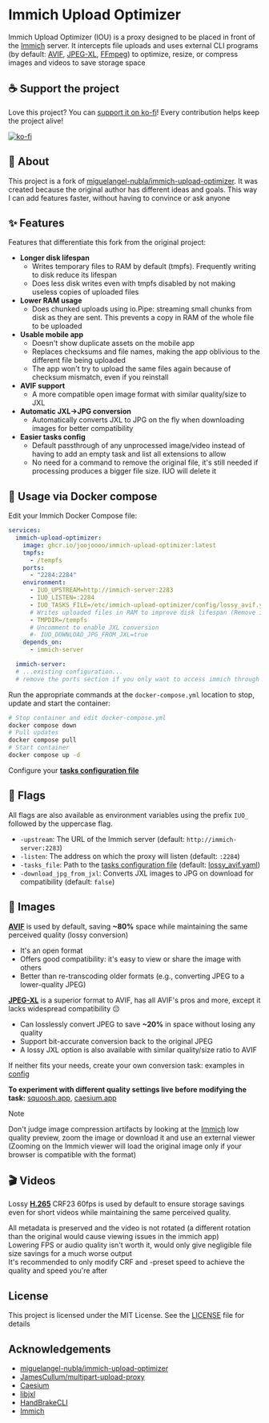 # Immich Upload Optimizer
Immich Upload Optimizer (IOU) is a proxy designed to be placed in front of the [Immich](https://immich.app/) server. It intercepts file uploads and uses external CLI programs (by default: [AVIF](https://aomediacodec.github.io/av1-avif/), [JPEG-XL](https://jpegxl.info/), [FFmpeg](https://www.ffmpeg.org/)) to optimize, resize, or compress images and videos to save storage space

## ☕  Support the project
Love this project? You can [support it on ko-fi](https://ko-fi.com/svilex)! Every contribution helps keep the project alive!

[![ko-fi](https://www.ko-fi.com/img/githubbutton_sm.svg)](https://ko-fi.com/svilex)

## 🎯 About
This project is a fork of [miguelangel-nubla/immich-upload-optimizer](https://github.com/miguelangel-nubla/immich-upload-optimizer). It was created because the original author has different ideas and goals. This way I can add features faster, without having to convince or ask anyone

## ✨ Features
Features that differentiate this fork from the original project:

- **Longer disk lifespan**
  - Writes temporary files to RAM by default (tmpfs). Frequently writing to disk reduce its lifespan
  - Does less disk writes even with tmpfs disabled by not making useless copies of uploaded files
- **Lower RAM usage**
  - Does chunked uploads using io.Pipe: streaming small chunks from disk as they are sent. This prevents a copy in RAM of the whole file to be uploaded
- **Usable mobile app**
  - Doesn't show duplicate assets on the mobile app
  - Replaces checksums and file names, making the app oblivious to the different file being uploaded
  - The app won't try to upload the same files again because of checksum mismatch, even if you reinstall
- **AVIF support**
  - A more compatible open image format with similar quality/size to JXL
- **Automatic JXL->JPG conversion**
  - Automatically converts JXL to JPG on the fly when downloading images for better compatibility
- **Easier tasks config**
  - Default passthrough of any unprocessed image/video instead of having to add an empty task and list all extensions to allow
  - No need for a command to remove the original file, it's still needed if processing produces a bigger file size. IUO will delete it

## 🐋 Usage via Docker compose
Edit your Immich Docker Compose file:

```yaml
services:
  immich-upload-optimizer:
    image: ghcr.io/joojoooo/immich-upload-optimizer:latest
    tmpfs:
      - /tempfs
    ports:
      - "2284:2284"
    environment:
      - IUO_UPSTREAM=http://immich-server:2283
      - IUO_LISTEN=:2284
      - IUO_TASKS_FILE=/etc/immich-upload-optimizer/config/lossy_avif.yaml
      # Writes uploaded files in RAM to improve disk lifespan (Remove if running low on RAM)
      - TMPDIR=/tempfs
      # Uncomment to enable JXL conversion
      #- IUO_DOWNLOAD_JPG_FROM_JXL=true
    depends_on:
      - immich-server

  immich-server:
  # ...existing configuration...
  # remove the ports section if you only want to access immich through the proxy.
```
Run the appropriate commands at the `docker-compose.yml` location to stop, update and start the container:
```sh
# Stop container and edit docker-compose.yml
docker compose down
# Pull updates
docker compose pull
# Start container
docker compose up -d
```
Configure your **[tasks configuration file](TASKS.md)**

## 🚩 Flags
All flags are also available as environment variables using the prefix `IUO_` followed by the uppercase flag.
- `-upstream`: The URL of the Immich server (default: `http://immich-server:2283`)
- `-listen`: The address on which the proxy will listen (default: `:2284`)
- `-tasks_file`: Path to the [tasks configuration file](TASKS.md) (default: [lossy_avif.yaml](config/lossy_avif.yaml))
- `-download_jpg_from_jxl`: Converts JXL images to JPG on download for compatibility (default: `false`)

## 📸 Images
**[AVIF](https://aomediacodec.github.io/av1-avif/)** is used by default, saving **~80%** space while maintaining the same perceived quality (lossy conversion)
- It's an open format
- Offers good compatibility: it's easy to view or share the image with others
- Better than re-transcoding older formats (e.g., converting JPEG to a lower-quality JPEG)

**[JPEG-XL](https://jpegxl.info/)** is a superior format to AVIF, has all AVIF's pros and more, except it lacks widespread compatibility 😔
- Can losslessly convert JPEG to save **~20%** in space without losing any quality
- Support bit-accurate conversion back to the original JPEG
- A lossy JXL option is also available with similar quality/size ratio to AVIF

If neither fits your needs, create your own conversion task: examples in [config](config)

**To experiment with different quality settings live before modifying the task:** [squoosh.app](https://squoosh.app/), [caesium.app](https://caesium.app/)

> [!NOTE]
> Don't judge image compression artifacts by looking at the [Immich](https://github.com/immich-app/immich) low quality preview, zoom the image or download it and use an external viewer (Zooming on the Immich viewer will load the original image only if your browser is compatible with the format)

## 🎬 Videos
Lossy **[H.265](wikipedia.org/wiki/High_Efficiency_Video_Coding)** CRF23 60fps is used by default to ensure storage savings even for short videos while maintaining the same perceived quality.

All metadata is preserved and the video is not rotated (a different rotation than the original would cause viewing issues in the immich app)<br>
Lowering FPS or audio quality isn't worth it, would only give negligible file size savings for a much worse output<br>
It's recommended to only modify CRF and -preset speed to achieve the quality and speed you're after

## License
This project is licensed under the MIT License. See the [LICENSE](LICENSE) file for details

## Acknowledgements
- [miguelangel-nubla/immich-upload-optimizer](https://github.com/miguelangel-nubla/immich-upload-optimizer)
- [JamesCullum/multipart-upload-proxy](https://github.com/JamesCullum/multipart-upload-proxy)
- [Caesium](https://github.com/Lymphatus/caesium)
- [libjxl](https://github.com/libjxl/libjxl)
- [HandBrakeCLI](https://github.com/HandBrake/HandBrake)
- [Immich](https://github.com/immich-app/immich)
